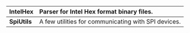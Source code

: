 | **IntelHex** | Parser for Intel Hex format binary files. |
|:-------------|:------------------------------------------|
| **SpiUtils** | A few utilities for communicating with SPI devices. |